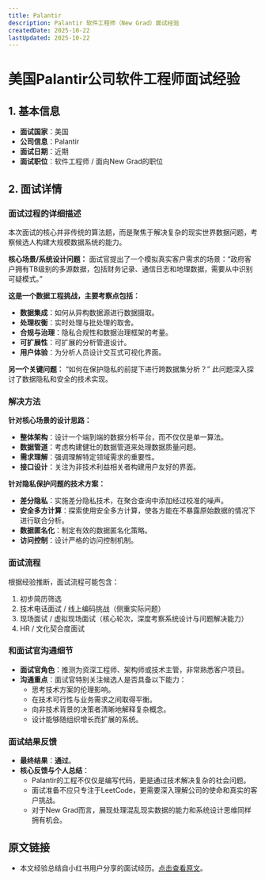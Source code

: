 ```yaml
---
title: Palantir
description: Palantir 软件工程师（New Grad）面试经验
createdDate: 2025-10-22
lastUpdated: 2025-10-22
---
```


# 美国Palantir公司软件工程师面试经验

## 1. 基本信息
- **面试国家**：美国
- **公司信息**：Palantir
- **面试日期**：近期
- **面试职位**：软件工程师 / 面向New Grad的职位

## 2. 面试详情

### 面试过程的详细描述

本次面试的核心并非传统的算法题，而是聚焦于解决复杂的现实世界数据问题，考察候选人构建大规模数据系统的能力。

**核心场景/系统设计问题：**
面试官提出了一个模拟真实客户需求的场景：“政府客户拥有TB级别的多源数据，包括财务记录、通信日志和地理数据，需要从中识别可疑模式。”

**这是一个数据工程挑战，主要考察点包括：**
- **数据集成**：如何从异构数据源进行数据摄取。
- **处理权衡**：实时处理与批处理的取舍。
- **合规与治理**：隐私合规性和数据治理框架的考量。
- **可扩展性**：可扩展的分析管道设计。
- **用户体验**：为分析人员设计交互式可视化界面。

**另一个关键问题：**
“如何在保护隐私的前提下进行跨数据集分析？”
此问题深入探讨了数据隐私和安全的技术实现。

### 解决方法

**针对核心场景的设计思路：**
- **整体架构**：设计一个端到端的数据分析平台，而不仅仅是单一算法。
- **数据管道**：考虑构建健壮的数据管道来处理数据质量问题。
- **需求理解**：强调理解特定领域需求的重要性。
- **接口设计**：关注为非技术利益相关者构建用户友好的界面。

**针对隐私保护问题的技术方案：**
- **差分隐私**：实施差分隐私技术，在聚合查询中添加经过校准的噪声。
- **安全多方计算**：探索使用安全多方计算，使各方能在不暴露原始数据的情况下进行联合分析。
- **数据匿名化**：制定有效的数据匿名化策略。
- **访问控制**：设计严格的访问控制机制。

### 面试流程
根据经验推断，面试流程可能包含：
1.  初步简历筛选
2.  技术电话面试 / 线上编码挑战（侧重实际问题）
3.  现场面试 / 虚拟现场面试（核心轮次，深度考察系统设计与问题解决能力）
4.  HR / 文化契合度面试

### 和面试官沟通细节
- **面试官角色**：推测为资深工程师、架构师或技术主管，非常熟悉客户项目。
- **沟通重点**：面试官特别关注候选人是否具备以下能力：
    - 思考技术方案的伦理影响。
    - 在技术可行性与业务需求之间取得平衡。
    - 向非技术背景的决策者清晰地解释复杂概念。
    - 设计能够随组织增长而扩展的系统。

### 面试结果反馈
- **最终结果**：**通过**。
- **核心反馈与个人总结**：
    - Palantir的工程不仅仅是编写代码，更是通过技术解决复杂的社会问题。
    - 面试准备不应只专注于LeetCode，更需要深入理解公司的使命和真实的客户挑战。
    - 对于New Grad而言，展现处理混乱现实数据的能力和系统设计思维同样拥有机会。

## 原文链接
- 本文经验总结自小红书用户分享的面试经历。[点击查看原文](https://www.xiaohongshu.com/explore/68ac4a72000000001d005e10?xsec_token=ABL-OyFpST4vvRxxvqDYJyKURvmB3QpcOhbwbswTUHyp8=&xsec_source=pc_search&source=web_search_result_notes)。